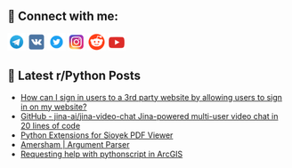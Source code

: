 ## 🔎 Connect with me:
[<img src="https://github.com/bullbesh/bullbesh/blob/main/images/Telegram.png" width="32" height="32" />](https://t.me/bullbesh)
[<img src="https://github.com/bullbesh/bullbesh/blob/main/images/VK.png" width="32" height="32" />](https://vk.com/bullbesh)
[<img src="https://github.com/bullbesh/bullbesh/blob/main/images/Twitter.png" width="32" height="32" />](https://twitter.com/bullbesh1)
[<img src="https://github.com/bullbesh/bullbesh/blob/main/images/Instagram.png" width="32" height="32" />](https://www.instagram.com/bullbesh)
[<img src="https://github.com/bullbesh/bullbesh/blob/main/images/Reddit.png" width="32" height="32" />](https://www.reddit.com/user/bullbesh)
[<img src="https://github.com/bullbesh/bullbesh/blob/main/images/YouTube.png" width="32" height="32" />](https://www.youtube.com/channel/UCtfjRs6uzgq5mfm8S06WTcg)

## 📕 Latest r/Python Posts
<!-- BLOG-POST-LIST:START -->
- [How can I sign in users to a 3rd party website by allowing users to sign in on my website?](https://www.reddit.com/r/Python/comments/wtgg2d/how_can_i_sign_in_users_to_a_3rd_party_website_by/)
- [GitHub - jina-ai/jina-video-chat Jina-powered multi-user video chat in 20 lines of code](https://www.reddit.com/r/Python/comments/wtdu4n/github_jinaaijinavideochat_jinapowered_multiuser/)
- [Python Extensions for Sioyek PDF Viewer](https://www.reddit.com/r/Python/comments/wtby0a/python_extensions_for_sioyek_pdf_viewer/)
- [Amersham | Argument Parser](https://www.reddit.com/r/Python/comments/wtbpan/amersham_argument_parser/)
- [Requesting help with pythonscript in ArcGIS](https://www.reddit.com/r/Python/comments/wt8u3s/requesting_help_with_pythonscript_in_arcgis/)
<!-- BLOG-POST-LIST:END -->
